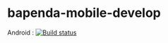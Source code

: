 # bapenda-mobile-develop

Android : [![Build status](https://build.appcenter.ms/v0.1/apps/b1f2817a-3233-46aa-b5d8-ffae056c9930/branches/development/badge)](https://appcenter.ms)
